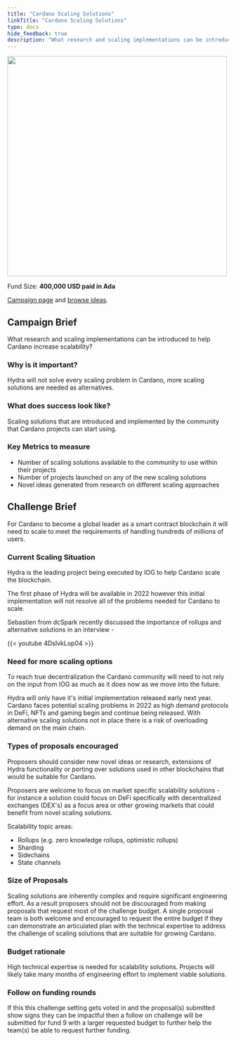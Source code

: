 ```yaml
---
title: "Cardano Scaling Solutions"
linkTitle: "Cardano Scaling Solutions"
type: docs
hide_feedback: true
description: "What research and scaling implementations can be introduced to help Cardano increase scalability?"
---
```

<img src="https://cardano.ideascale.com/community-library/accounts/93/936143/Public/05-Cardano-scaling-solutions-7a0e11.png" style="width:500px;height500px">

Fund Size: **400,000 USD paid in Ada**

[Campaign page](https://cardano.ideascale.com/c/idea/383094) and [browse ideas](https://cardano.ideascale.com/c/campaigns/26437/stage/all/ideas/unspecified).

## Campaign Brief
What research and scaling implementations can be introduced to help Cardano increase scalability?

### Why is it important?
Hydra will not solve every scaling problem in Cardano, more scaling solutions are needed as alternatives.

### What does success look like?
Scaling solutions that are introduced and implemented by the community that Cardano projects can start using.

### Key Metrics to measure
- Number of scaling solutions available to the community to use within their projects
- Number of projects launched on any of the new scaling solutions
- Novel ideas generated from research on different scaling approaches

## Challenge Brief
For Cardano to become a global leader as a smart contract blockchain it will need to scale to meet the requirements of handling hundreds of millions of users.

### Current Scaling Situation

Hydra is the leading project being executed by IOG to help Cardano scale the blockchain.

The first phase of Hydra will be available in 2022 however this initial implementation will not resolve all of the problems needed for Cardano to scale.

Sebastien from dcSpark recently discussed the importance of rollups and alternative solutions in an interview -

{{< youtube 4DslvkLop04 >}}

### Need for more scaling options

To reach true decentralization the Cardano community will need to not rely on the input from IOG as much as it does now as we move into the future.

Hydra will only have it's initial implementation released early next year. Cardano faces potential scaling problems in 2022 as high demand protocols in DeFi, NFTs and gaming begin and continue being released. With alternative scaling solutions not in place there is a risk of overloading demand on the main chain.

### Types of proposals encouraged

Proposers should consider new novel ideas or research, extensions of Hydra functionality or porting over solutions used in other blockchains that would be suitable for Cardano.

Proposers are welcome to focus on market specific scalability solutions - for instance a solution could focus on DeFi specifically with decentralized exchanges (DEX's) as a focus area or other growing markets that could benefit from novel scaling solutions.

Scalability topic areas:

- Rollups (e.g. zero knowledge rollups, optimistic rollups)
- Sharding
- Sidechains
- State channels

### Size of Proposals
Scaling solutions are inherently complex and require significant engineering effort. As a result proposers should not be discouraged from making proposals that request most of the challenge budget. A single proposal team is both welcome and encouraged to request the entire budget if they can demonstrate an articulated plan with the technical expertise to address the challenge of scaling solutions that are suitable for growing Cardano.

### Budget rationale
High technical expertise is needed for scalability solutions. Projects will likely take many months of engineering effort to implement viable solutions.

### Follow on funding rounds

If this this challenge setting gets voted in and the proposal(s) submitted show signs they can be impactful then a follow on challenge will be submitted for fund 9 with a larger requested budget to further help the team(s) be able to request further funding.